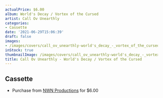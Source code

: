 ```yaml
---
actualPrice: $6.00
album: World's Decay / Vortex of the Cursed
artist: Call Ov Unearthly
categories:
- Cassette
date: '2021-06-29T15:06:39'
draft: false
images:
- /images/covers/call_ov_unearthly-world's_decay_-_vortex_of_the_cursed.png
inStock: true
thumbnailImage: /images/covers/call_ov_unearthly-world's_decay_-_vortex_of_the_cursed-thumb.png
title: Call Ov Unearthly - World's Decay / Vortex of the Cursed
---
```


## Cassette
* Purchase from [NWN Productions](http://shop.nwnprod.com/index.php?route=product/product&path=73&product_id=8706&sort=pd.name&order=ASC) for $6.00
